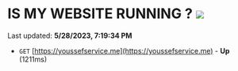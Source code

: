 # IS MY WEBSITE RUNNING ? [![](https://img.shields.io/static/v1?label=Sponsor&message=%E2%9D%A4&logo=GitHub&color=%23fe8e86)](https://github.com/sponsors/<username>)

Last updated: **5/28/2023, 7:19:34 PM**

- `GET` [https://youssefservice.me](https://youssefservice.me) - **Up** (1211ms)
